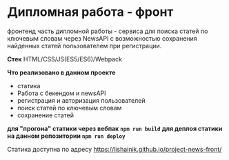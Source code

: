 # Дипломная работа - фронт

фронтенд часть  дипломной работы - сервиса для поиска статей по ключевым словам через NewsAPI с возможностью сохранения найденных статей пользователем при регистрации.

**Стек** HTML/CSS/JS(ES5/ES6)/Webpack


**Что реализовано в данном проекте**

- статика
- Работа с бекендом и newsAPI
- регистрация и авторизация пользователей
- поиск статей по ключевым словам
- сохранение статей


**для "прогона" статики через вебпак  `npm run build`**
**для деплоя статики на данном репозитории  `npm run deploy`**

Статика доступна по адресу https://lishainik.github.io/project-news-front/
